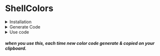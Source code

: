# ShellColors
<details>
  <summary>Installation</summary>
  
+  TermUX ( Android )
```bash
pkg install git -y && PWDx=$PWD && cd ~ && git clone https://github.com/ShivaShirsath/ShellColors.git && bash ~/ShellColors/install && cd $PWDx
```
+ Ubuntu
```bash
sudo apt install git -y && PWDx=$PWD && cd ~ && git clone https://github.com/ShivaShirsath/ShellColors.git && bash ~/ShellColors/install && cd $PWDx
```

</details>

<details>
  <summary>Generate Code</summary>
  
|| FONT | LAYER | RED | GREEN | BLUE |
| --- | :--- | ---: | :---: | :---: | :---: |
| 0 | Normal | | * | * | * |
| 1 | Bolt | | * | * | * |
| 2 | Dim | | * | * | * |
| 3 | Itallic | Foreground | * | * | * |
| 4 | Underlined | Background | * | * | * |
| 5 | Blink | | * | * | * |
| 6 | Intense | | | | |
| 7 | Reverse | | | | |
| 8 | Invisible | | | | |
| 9 | Strike | | | | |
  
```bash
getColorCode FONT LAYER RED GREEN BLUE 'TEXT'
```
</details>
<details>
  <summary>Use code</summary>
  
```bash
echo -e "`getColorCode FONT LAYER RED GREEN BLUE 'TEXT'`"
```
<p align=center>Or</p>

```bash
printf  "`getColorCode FONT LAYER RED GREEN BLUE 'TEXT'`\n"
```
</details>

##### when you use this, each time new color code generate & copied on your clipboard. 
